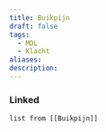 ```yaml
---
title: Buikpijn
draft: false
tags:
  - MDL
  - Klacht
aliases: 
description:
---
```


### Linked
```dataview
list from [[Buikpijn]]

```

